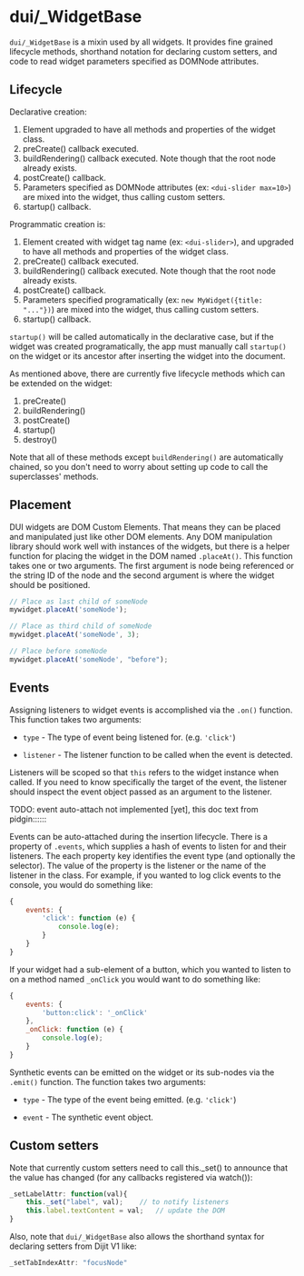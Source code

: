 # dui/_WidgetBase

`dui/_WidgetBase` is a mixin used by all widgets.
It provides fine grained lifecycle methods, shorthand notation for declaring custom setters,
and code to read widget parameters specified as DOMNode attributes.

## Lifecycle

Declarative creation:

1. Element upgraded to have all methods and properties of the widget class.
2. preCreate() callback executed.
3. buildRendering() callback executed.   Note though that the root node already exists.
4. postCreate() callback.
5. Parameters specified as DOMNode attributes (ex: `<dui-slider max=10>`) are mixed into the widget, thus calling
   custom setters.
6. startup() callback.

Programmatic creation is:

1. Element created with widget tag name (ex: `<dui-slider>`), and
   upgraded to have all methods and properties of the widget class.
2. preCreate() callback executed.
3. buildRendering() callback executed.   Note though that the root node already exists.
4. postCreate() callback.
5. Parameters specified programatically
   (ex: `new MyWidget({title: "..."})`) are mixed into the widget, thus calling
   custom setters.
6. startup() callback.

`startup()` will be called automatically in the declarative case, but
if the widget was created programatically, the app must manually call `startup()`
on the widget or its ancestor after inserting the widget into the document.

As mentioned above, there are currently five lifecycle methods which can be extended on the widget:

1. preCreate()
2. buildRendering()
3. postCreate()
4. startup()
5. destroy()

Note that all of these methods except `buildRendering()` are automatically chained,
so you don't need to worry about setting up code to call the superclasses' methods.


## Placement

DUI widgets are DOM Custom Elements.  That means they can be placed and manipulated just like other DOM elements.
Any DOM manipulation library should work well with instances of the widgets, but there is a helper function for
placing the widget in the DOM named `.placeAt()`.  This function takes one or two arguments.  The first argument is
node being referenced or the string ID of the node and the second argument is
where the widget should be positioned.

```js
// Place as last child of someNode
mywidget.placeAt('someNode');

// Place as third child of someNode
mywidget.placeAt('someNode', 3);

// Place before someNode
mywidget.placeAt('someNode', "before");
```

## Events

Assigning listeners to widget events is accomplished via the `.on()` function.  This function takes two arguments:

* `type` - The type of event being listened for.  (e.g. `'click'`)

* `listener` - The listener function to be called when the event is detected.

Listeners will be scoped so that `this` refers to the widget instance when called.
If you need to know specifically the target of the event, the listener should inspect the event object passed as an
argument to the listener.

TODO: event auto-attach not implemented [yet], this doc text from pidgin::::::

Events can be auto-attached during the insertion lifecycle.  There is a property of `.events`, which supplies a hash of
events to listen for and their listeners.  The each property key identifies the event type (and optionally the
selector).  The value of the property is the listener or the name of the listener in the class.  For example, if you
wanted to log click events to the console, you would do something like:

```js
{
	events: {
		'click': function (e) {
			console.log(e);
		}
	}
}
```

If your widget had a sub-element of a button, which you wanted to listen to on a method named `_onClick` you would want
to do something like:

```js
{
	events: {
		'button:click': '_onClick'
	},
	_onClick: function (e) {
		console.log(e);
	}
}
```

Synthetic events can be emitted on the widget or its sub-nodes via the `.emit()` function.  The function takes two
arguments:

* `type` - The type of the event being emitted. (e.g. `'click'`)

* `event` - The synthetic event object.

## Custom setters

Note that currently custom setters need to call this._set() to announce
that the value has changed (for any callbacks registered via watch()):

```js
_setLabelAttr: function(val){
	this._set("label", val);	// to notify listeners
	this.label.textContent = val;	// update the DOM
}
```

Also, note that `dui/_WidgetBase` also allows the shorthand syntax for declaring setters from Dijit V1 like:

```js
_setTabIndexAttr: "focusNode"
```

